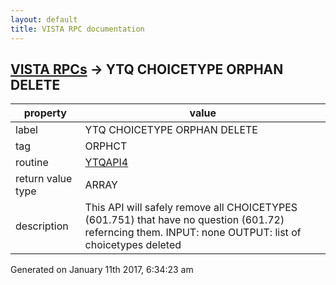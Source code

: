 ```yaml
---
layout: default
title: VISTA RPC documentation
---
```




## [VISTA RPCs](TableOfContent.md) &#8594; YTQ CHOICETYPE ORPHAN DELETE 

 property | value 
--- | --- 
 label | YTQ CHOICETYPE ORPHAN DELETE
 tag | ORPHCT
 routine | [YTQAPI4](http://code.osehra.org/dox/Routine_YTQAPI4_source.html)
 return value type | ARRAY
 description | This API will safely remove all CHOICETYPES (601.751) that have no question (601.72) referncing them.         INPUT: none        OUTPUT: list of choicetypes deleted




Generated on January 11th 2017, 6:34:23 am